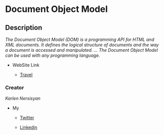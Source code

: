 # Document Object Model

## Description

_The Document Object Model (DOM) is a programming API for HTML and XML documents. It defines the logical structure of documents and the way a document is accessed and manipulated. ... The Document Object Model can be used with any programming language._

* WebSite Link

    * [Travel](https://karlennersisyan.github.io/DOM_Project/)

### Creator
_Karlen Nersisyan_

* My

    * [Twitter](https://twitter.com/nersisyan_karl)

    * [Linkedin](https://www.linkedin.com/in/karlen-nersisyan/)
